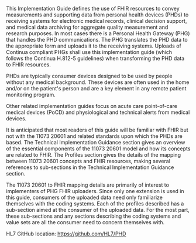 This Implementation Guide defines the use of FHIR resources to convey measurements and supporting data from personal health devices (PHDs) to receiving systems for electronic medical records, clinical decision support, and medical data archiving for aggregate quality measurement and research purposes. In most cases there is a Personal Health Gateway (PHG) that handles the PHD communications. The PHG translates the PHD data to the appropriate form and uploads it to the receiving systems. Uploads of Continua compliant PHGs shall use this implementation guide (which follows the Continua H.812-5 guidelines) when transforming the PHD data to FHIR resources.

PHDs are typically consumer devices designed to be used by people without any medical background. These devices are often used in the home and/or on the patient's person and are a key element in any remote patient monitoring program. 


Other related implementation guides focus on acute care point-of-care medical devices (PoCD) and physiological and technical alerts from medical devices.

It is anticipated that most readers of this guide will be familiar with FHIR but not with the 11073 20601 and related standards upon which the PHDs are based. The Technical Implementation Guidance section gives an overview of the essential components of the 11073 20601 model and how its concepts are related to FHIR. The Profiles section gives the details of the mapping between 11073 20601 concepts and FHIR resources, making several references to sub-sections in the Technical Implementation Guidance section.

The 11073 20601 to FHIR mapping details are primarily of interest to implementers of PHG FHIR uploaders. Since only one extension is used in this guide, consumers of the uploaded data need only familiarize themselves with the coding systems. Each of the profiles described has a sub-section aimed at the consumer of the uploaded data. For the most part, these sub-sections and any sections describing the coding systems and value sets are all the consumer need to concern themselves with.

HL7 GitHub location: https://github.com/HL7/PHD

